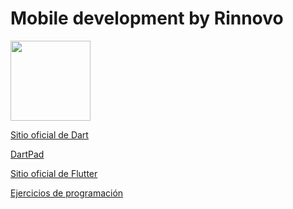 # Mobile development by Rinnovo

<img src="https://scontent.fsal1-1.fna.fbcdn.net/v/t31.0-8/p960x960/17039126_1435877326423489_7518829945975956428_o.png?_nc_cat=107&_nc_oc=AQk8MFFN94g4FLkZwBz1CdhClOdWx-ySczSH3ybYC6yvhybvD9O5tbzsOHfJ5D2zYns&_nc_ht=scontent.fsal1-1.fna&oh=3edaf2be4e6961f913596f2e0c3aea73&oe=5E4184BA" width="128" height="128">

[Sitio oficial de Dart](https://dart.dev/)

[DartPad](https://dartpad.dartlang.org/)

[Sitio oficial de Flutter](https://flutter.dev/)

[Ejercicios de programación](https://adriann.github.io/programming_problems.html)
